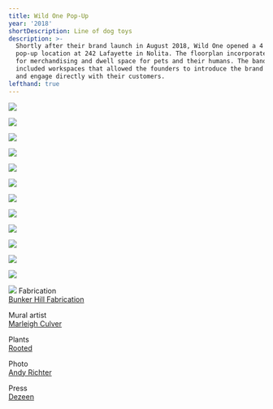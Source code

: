 ```yaml
---
title: Wild One Pop-Up
year: '2018'
shortDescription: Line of dog toys
description: >-
  Shortly after their brand launch in August 2018, Wild One opened a 4 month
  pop-up location at 242 Lafayette in Nolita. The floorplan incorporated areas
  for merchandising and dwell space for pets and their humans. The banquette
  included workspaces that allowed the founders to introduce the brand story,
  and engage directly with their customers.
lefthand: true
---
```

![](/assets/ferrante_design_wild_one_store_001.jpg)

![](/assets/ferrante_design_wild_one_store_002.jpg)

![](/assets/ferrante_design_wild_one_store_003.jpg)

![](/assets/ferrante_design_wild_one_store_004.jpg)

![](/assets/ferrante_design_wild_one_store_005.jpg)

![](/assets/ferrante_design_wild_one_store_006.jpg)

![](/assets/ferrante_design_wild_one_store_007.jpg)

![](/assets/ferrante_design_wild_one_store_008.jpg)

![](/assets/ferrante_design_wild_one_store_009.jpg)

![](/assets/ferrante_design_wild_one_store_010.jpg)

![](/assets/ferrante_design_wild_one_store_011.jpg)

![](/assets/ferrante_design_wild_one_store_012.jpg)

![](/assets/ferrante_design_wild_one_store_013.jpg)
<span className = "markdown-division"/>
Fabrication <br/> [Bunker Hill Fabrication](https://www.bunkerhillfabrication.com/)

Mural artist <br/> [Marleigh Culver](https://www.marleighculver.com/)

Plants <br/> [Rooted](https://rooted.nyc/)

Photo <br/> <a href = "https://facebook.com" target = "_blank" >Andy Richter</a>

Press <br/> [Dezeen](https://www.dezeen.com/2018/11/01/new-york-city-pop-up-shops-design-gifts/)
